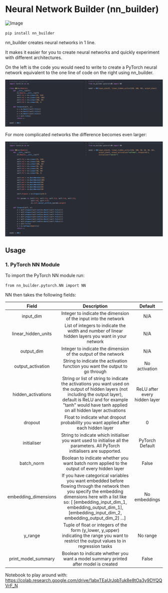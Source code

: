 # Neural Network Builder (nn_builder)

![Image](https://travis-ci.org/p-christ/nn_builder.svg?branch=master)

`pip install nn_builder`

nn_builder creates neural networks in 1 line. 

It makes it easier for you to create neural networks and quickly experiment
with different architectures. 

On the left is the code you would need to write to create a PyTorch neural network equivalent to the one line of code on the right using nn_builder. 

![Screenshot](miscellaneous/material_for_readme/simple_use_case.png)

For more complicated networks the difference becomes even larger:

![Screenshot](miscellaneous/material_for_readme/more_complicated_use_case.png)


## Usage

### 1. PyTorch NN Module

To import the PyTorch NN module run: 

`from nn_builder.pytorch.NN import NN`

NN then takes the following fields:


| Field | Description | Default |
| :---: | :----------: | :---: |
| input_dim | Integer to indicate the dimension of the input into the network | N/A |
| linear_hidden_units | List of integers to indicate the width and number of linear hidden layers you want in your network | N/A |
| output_dim | Integer to indicate the dimension of the output of the network | N/A |
| output_activation | String to indicate the activation function you want the output to go through | No activation |
| hidden_activations | String or list of string to indicate the activations you want used on the output of hidden layers (not including the output layer), default is ReLU and for example "tanh" would have tanh applied on all hidden layer activations | ReLU after every hidden layer |
| dropout | Float to indicate what dropout probability you want applied after each hidden layer | 0 |
| initialiser | String to indicate which initialiser you want used to initialise all the parameters. All PyTorch initialisers are supported. | PyTorch Default |
| batch_norm | Boolean to indicate whether you want batch norm applied to the output of every hidden layer | False |
| embedding_dimensions | If you have categorical variables you want embedded before flowing through the network then you specify the embedding dimensions here with a list like so: [ [embedding_input_dim_1, embedding_output_dim_1], [embedding_input_dim_2, embedding_output_dim_2] ...] | No embeddings |
| y_range | Tuple of float or integers of the form (y_lower, y_upper) indicating the range you want to restrict the output values to in regression tasks | No range |
| print_model_summary | Boolean to indicate whether you want a model summary printed after model is created | False |

Notebook to play around with: https://colab.research.google.com/drive/1abxTEaUrJqbTuk8e8tOa3y9DYQQVrF_N
